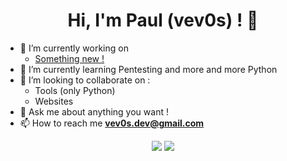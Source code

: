 <h1 align="center">Hi, I'm Paul (vev0s) ! 👋</h1>

- 🔭 I’m currently working on
  - <a href="#">Something new !</a>
- 🌱 I’m currently learning Pentesting and more and more Python
- 👯 I’m looking to collaborate on :
  - Tools (only Python)
  - Websites
- 💬 Ask me about anything you want !
- 📫 How to reach me <strong><a href=mailto:vev0s.dev@gmail.com>vev0s.dev@gmail.com</a></strong>

<div align="center">
  <a target="_blank" href="https://github.com/vev0s"><img src="https://img.shields.io/github/followers/vev0s?color=white&label=Follow me !&logo=github&style=flat-square"></a>
  <a target="_blank" href="mailto:vev0s.dev@gmail.com"><img src="https://img.shields.io/badge/Email me !-EA4335?style=flat-square&logo=gmail&logoColor=white"></a>
  </a>
</div>
